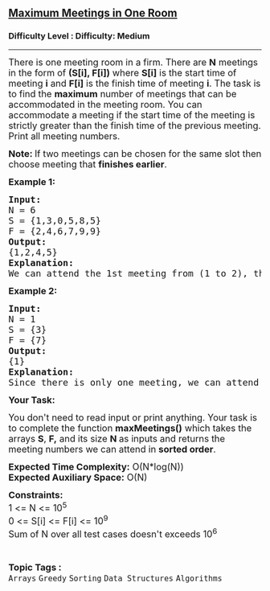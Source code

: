 <h2><a href="https://www.geeksforgeeks.org/problems/maximum-meetings-in-one-room/1?page=4&sprint=94ade6723438d94ecf0c00c3937dad55&sortBy=submissions">Maximum Meetings in One Room</a></h2><h3>Difficulty Level : Difficulty: Medium</h3><hr><div class="problems_problem_content__Xm_eO"><p><span style="font-size: 18px;">There is one meeting room in a firm. There are&nbsp;<strong>N</strong>&nbsp;meetings in the form of&nbsp;<strong>(S[i], F[i])</strong>&nbsp;where&nbsp;<strong>S[i]</strong>&nbsp;is the start time of meeting&nbsp;<strong>i</strong>&nbsp;and&nbsp;<strong>F[i]</strong>&nbsp;is the finish time of meeting&nbsp;<strong>i</strong>. The task is to find the <strong>maximum</strong> number of meetings that can be accommodated in the meeting room. You can accommodate a meeting if the start time of the meeting is strictly greater than the finish&nbsp;time of the previous meeting. Print all meeting numbers.</span></p>
<p><span style="font-size: 18px;"><strong>Note: </strong>If two meetings can be chosen for the same slot then choose meeting that <strong>finishes earlier</strong>.</span></p>
<p><strong><span style="font-size: 18px;">Example 1:</span></strong></p>
<pre><strong><span style="font-size: 18px;">Input:
</span></strong><span style="font-size: 18px;">N = 6
S = {1,3,0,5,8,5}
F = {2,4,6,7,9,9} </span><strong><span style="font-size: 18px;">
Output:
</span></strong><span style="font-size: 18px;">{1,2,4,5}</span><strong><span style="font-size: 18px;">
Explanation:
</span></strong><span style="font-size: 18px;">We can attend the 1st meeting from (1 to 2), then the 2nd meeting from (3 to 4), then the 4th meeting from (5 to 7), and the last meeting we can attend is the 5th from (8 to 9). It can be shown that this is the maximum number of meetings we can attend.</span></pre>
<p><strong><span style="font-size: 18px;">Example 2:</span></strong></p>
<pre><strong><span style="font-size: 18px;">Input:</span></strong>
<span style="font-size: 18px;">N = 1
S = {3}
F = {7}</span>
<strong><span style="font-size: 18px;">Output:</span></strong>
<span style="font-size: 18px;">{1}</span>
<strong><span style="font-size: 18px;">Explanation:</span></strong>
<span style="font-size: 18px;">Since there is only one meeting, we can attend the meeting.</span></pre>
<p><span style="font-size: 18px;"><strong>Your Task:</strong></span></p>
<p><span style="font-size: 18px;">You don't need to read input or print anything. Your task is to complete the function <strong>maxMeetings()</strong>&nbsp;which takes the arrays <strong>S</strong>, <strong>F,</strong>&nbsp;and its size <strong>N&nbsp;</strong>as inputs and returns the meeting numbers we can attend in <strong>sorted order</strong>.</span></p>
<p><span style="font-size: 18px;"><strong>Expected Time Complexity:</strong>&nbsp;O(N*log(N))<br><strong>Expected Auxiliary Space:</strong>&nbsp;O(N)</span></p>
<p><span style="font-size: 18px;"><strong>Constraints:</strong><br>1 &lt;= N&nbsp;&lt;= 10<sup>5</sup><br>0 &lt;= S[i] &lt;= F[i] &lt;= 10<sup>9</sup><br>Sum of N over all test cases doesn't exceeds 10<sup>6</sup></span></p></div><br><p><span style=font-size:18px><strong>Topic Tags : </strong><br><code>Arrays</code>&nbsp;<code>Greedy</code>&nbsp;<code>Sorting</code>&nbsp;<code>Data Structures</code>&nbsp;<code>Algorithms</code>&nbsp;